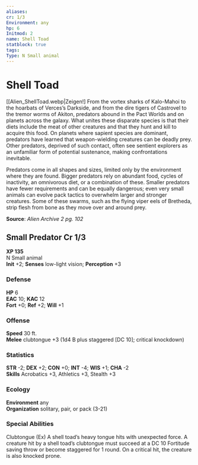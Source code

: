 ```yaml
---
aliases: 
cr: 1/3
Environment: any
hp: 6
Initmod: 2
name: Shell Toad
statblock: true
tags: 
Type: N Small animal
---
```


# Shell Toad

[[Alien_ShellToad.webp|Zeigen!]
From the vortex sharks of Kalo-Mahoi to the hoarbats of Verces’s Darkside, and from the dire tigers of Castrovel to the tremor worms of Akiton, predators abound in the Pact Worlds and on planets across the galaxy. What unites these disparate species is that their diets include the meat of other creatures and that they hunt and kill to acquire this food. On planets where sapient species are dominant, predators have learned that weapon-wielding creatures can be deadly prey. Other predators, deprived of such contact, often see sentient explorers as an unfamiliar form of potential sustenance, making confrontations inevitable.

Predators come in all shapes and sizes, limited only by the environment where they are found. Bigger predators rely on abundant food, cycles of inactivity, an omnivorous diet, or a combination of these. Smaller predators have fewer requirements and can be equally dangerous; even very small animals can evolve pack tactics to overwhelm larger and stronger creatures. Some of these swarms, such as the flying viper eels of Bretheda, strip flesh from bone as they move over and around prey.


**Source**:  _Alien Archive 2 pg. 102_

## Small Predator Cr 1/3

**XP 135**  
N Small animal  
**Init** +2; **Senses** low-light vision; **Perception** +3  

### Defense

**HP** 6  
**EAC** 10; **KAC** 12  
**Fort** +0; **Ref** +2; **Will** +1  

### Offense

**Speed** 30 ft.  
**Melee** clubtongue +3 (1d4 B plus staggered [DC 10]; critical knockdown)

### Statistics

**STR** -2; **DEX** +2; **CON** +0; **INT** -4; **WIS** +1; **CHA** -2  
**Skills** Acrobatics +3, Athletics +3, Stealth +3

### Ecology

**Environment** any  
**Organization** solitary, pair, or pack (3-21)

### Special Abilities

Clubtongue (Ex) A shell toad’s heavy tongue hits with unexpected force. A creature hit by a shell toad’s clubtongue must succeed at a DC 10 Fortitude saving throw or become staggered for 1 round. On a critical hit, the creature is also knocked prone.
